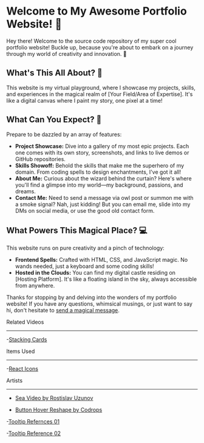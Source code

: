 # Welcome to My Awesome Portfolio Website! 🚀

Hey there! Welcome to the source code repository of my super cool portfolio website! Buckle up, because you're about to embark on a journey through my world of creativity and innovation. 🌟

## What's This All About? 🎨

This website is my virtual playground, where I showcase my projects, skills, and experiences in the magical realm of [Your Field/Area of Expertise]. It's like a digital canvas where I paint my story, one pixel at a time!

## What Can You Expect? 🌈

Prepare to be dazzled by an array of features:

- **Project Showcase:** Dive into a gallery of my most epic projects. Each one comes with its own story, screenshots, and links to live demos or GitHub repositories.
- **Skills Showoff:** Behold the skills that make me the superhero of my domain. From coding spells to design enchantments, I've got it all!
- **About Me:** Curious about the wizard behind the curtain? Here's where you'll find a glimpse into my world—my background, passions, and dreams.
- **Contact Me:** Need to send a message via owl post or summon me with a smoke signal? Nah, just kidding! But you can email me, slide into my DMs on social media, or use the good old contact form.

## What Powers This Magical Place? 💻

This website runs on pure creativity and a pinch of technology:

- **Frontend Spells:** Crafted with HTML, CSS, and JavaScript magic. No wands needed, just a keyboard and some coding skills!
- **Hosted in the Clouds:** You can find my digital castle residing on [Hosting Platform]. It's like a floating island in the sky, always accessible from anywhere.

Thanks for stopping by and delving into the wonders of my portfolio website! If you have any questions, whimsical musings, or just want to say hi, don't hesitate to [send a magical message](mailto:brookelovedevelops.com).

Related Videos

---
-[Stacking Cards](https://www.youtube.com/watch?v=OY-TySdgXPY)


Items Used

---
-[React Icons](https://react-icons.github.io/react-icons/)

Artists

----

- [Sea Video by Rostislav Uzunov](https://www.pexels.com/video/sea-water-blue-ocean-7513671/)

- [Button Hover Reshape by Codrops](https://github.com/codrops/HoverEffectIdeas)

-[Tooltip Refernces 01](https://codepen.io/a7rarpress/pen/NWOaYoE?editors=1100)

-[Tooltip Reference 02](https://web.dev/building-a-tooltip-component/)